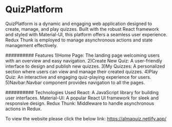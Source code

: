 # QuizPlatform
QuizPlatform is a dynamic and engaging web application designed to create, manage, and play quizzes. 
Built with the robust React framework and styled with Material-UI, this platform offers a seamless user experience.
Redux Thunk is employed to manage asynchronous actions and state management effectively.

##########
Features
1)Home Page: The landing page welcoming users with an overview and easy navigation.
2)Create New Quiz: A user-friendly interface to design and publish new quizzes.
3)My Quizzes: A personalized section where users can view and manage their created quizzes.
4)Play Quiz: An interactive and engaging quiz-playing experience for users.
5)Navbar:Navbar component provides navigation to  all the pages.

##########
Technologies Used
React: A JavaScript library for building user interfaces.
Material-UI: A popular React UI framework for sleek and responsive design.
Redux Thunk: Middleware to handle asynchronous actions in Redux.

To view the website please click the below link:
https://almaquiz.netlify.app/
